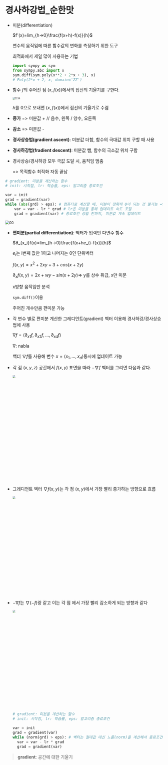 # 경사하강법_순한맛

- 미분(differentiation)

  $f'(x)=lim_{h→0}\frac{f(x+h)-f(x)}{h}$​​

  변수의 움직임에 따른 함수값의 변화를 측정하기 위한 도구

  최적화에서 제일 많이 사용하는 기법

  ```python
  import sympy as sym
  from sympy.abc import x
  sym.diff(sym.poly(x**2 + 2*x + 3), x)
  # Poly(2*x + 2, x, domain='ZZ')
  ```

  

- 함수 $f$의 주어진 점 $(x,f(x))$​에서의 접선의 기울기를 구한다.

  <img src="https://user-images.githubusercontent.com/60209937/128112631-8e4a8799-6a3d-4708-88c9-f81955440593.png" alt="1234" style="zoom: 50%;" />

  $h$를 0으로 보내면 $(x, f(x))$에서 접선의 기울기로 수렴

- **증가** => 미분값 + // 음수, 왼쪽 / 양수, 오른쪽

- **감소** => 미분값 -

- **경사상승법(gradient ascent)**: 미분값 더함, 함수의 극대값 위치 구할 때 사용

- **경사하강법(fradient descent)**: 미분값 뺌, 함수의 극소값 위치 구함

- 경사상승/경사하강 모두 극값 도달 시, 움직임 멈춤

  => 목적함수 최적화 자동 끝남

```python
# gradient: 미분을 계산하는 함수
# init: 시작점, lr: 학습률, eps: 알고리즘 종료조건

var = init
grad = gradient(var)
while (abs(grd) > eps): # 컴퓨터로 계산할 때, 미분이 정확히 0이 되는 것 불가능 => eps보다 작을 때의 종료조건 필요
	var = var - lr * grad # lr은 미분을 통해 업데이트 속도 조절
	grad = gradient(var) # 종료조건 성립 전까지, 미분값 계속 업데이트
```

<img src="https://user-images.githubusercontent.com/60209937/128114185-582947a6-ed4e-4783-8ef1-8d909d7d5c54.png" alt="00" style="zoom:80%;" />

- **편미분(partial differentiation)**: 백터가 입력인 다변수 함수

  $∂_{x_i}f(x)=lim_{h→0}\frac{f(x+he_i)-f(x)}{h}$​​

  $e_i$는 i번째 값만 1이고 나머지는 0인 단위벡터

  $f(x,y)=x^2+2xy+3+cos(x+2y)$

  $∂_xf(x,y)=2x+wy-sin(x+2y)$​ => y를 상수 취급, x만 미분

  x방향 움직임만 분석

  `sym.diff()`이용

  주어진 개수만큼 편미분 가능

- 각 변수 별로 편미분 계산한 그레디언트(gradient) 벡터 이용해 경사하강/경사상승법에 사용

  $\nabla f=(∂_{x1}f, ∂_{x2}f,..., ∂_{xd}f)$​

  $\nabla$: nabla

  백터 $\nabla f$를 사용해 변수 $x=(x_1, ..., x_d)$​ 동시에 업데이트 가능

- 각 점 $(x,y,z)$ 공간에서 $f(x,y)$ 표면을 따라 $-\nabla f$ 벡터를 그리면 다음과 같다.

  <img width="677" src="https://user-images.githubusercontent.com/60209937/128115941-d1f6e225-4f24-4275-b096-ba4ef5dcf8e5.png" style="zoom: 50%;" >

- 그레디언트 벡터 $∇f(x,y)$는 각 점 $(x,y)$​​​에서 가장 빨리 증가하는 방향으로 흐름

  <img width="630" src="https://user-images.githubusercontent.com/60209937/128116219-f0c05f7e-d277-47cf-a6f5-9c0cf1b74298.png" style="zoom: 50%;" >

- $−∇f$는 $∇(−f)$랑 같고 이는 각 점 에서 가장 빨리 감소하게 되는 방향과 같다

  <img width="623"  src="https://user-images.githubusercontent.com/60209937/128116225-7846cf77-2a3d-40ed-8625-353069fe4530.png" style="zoom: 50%;" >

  ```python
  # gradient: 미분을 계산하는 함수
  # init: 시작점, lr: 학습률, eps: 알고리즘 종료조건
  
  var = init
  grad = gradient(var)
  while (norm(grd) > eps): # 벡터는 절대값 대신 노름(norm)을 계산해서 종료조건 설정
  	var = var - lr * grad
  	grad = gradient(var)
  ```

> **gradient**: 공간에 대한 기울기

